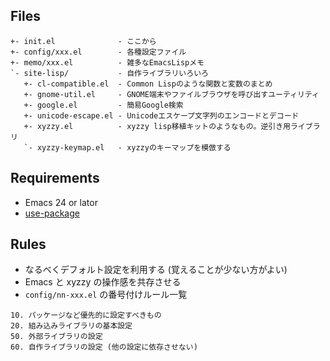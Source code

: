 ## Files

```
+- init.el              - ここから
+- config/xxx.el        - 各種設定ファイル
+- memo/xxx.el          - 雑多なEmacsLispメモ
`- site-lisp/           - 自作ライブラリいろいろ
   +- cl-compatible.el  - Common Lispのような関数と変数のまとめ
   +- gnome-util.el     - GNOME端末やファイルブラウザを呼び出すユーティリティ
   +- google.el         - 簡易Google検索
   +- unicode-escape.el - Unicodeエスケープ文字列のエンコードとデコード
   +- xyzzy.el          - xyzzy lisp移植キットのようなもの。逆引き用ライブラリ
   `- xyzzy-keymap.el   - xyzzyのキーマップを模倣する
```

## Requirements

- Emacs 24 or lator
- [use-package](https://github.com/jwiegley/use-package)

## Rules

- なるべくデフォルト設定を利用する (覚えることが少ない方がよい)
- Emacs と xyzzy の操作感を共存させる
- `config/nn-xxx.el` の番号付けルール一覧

```
10. パッケージなど優先的に設定すべきもの
20. 組み込みライブラリの基本設定
50. 外部ライブラリの設定
60. 自作ライブラリの設定 (他の設定に依存させない)
```
